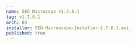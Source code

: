 ```yaml
---
name: SEO Macrocope v1.7.6.1
tag: v1.7.6.1
arch: 64
installer: SEO-Macroscope-Installer-1.7.6.1.msi
published: true
---
```


